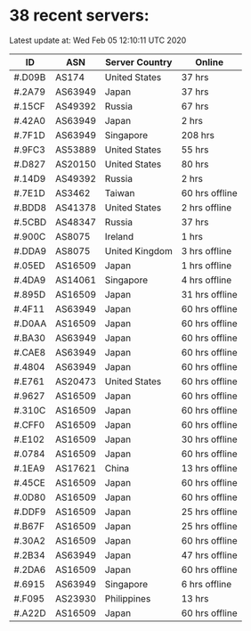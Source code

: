 # 38 recent servers:

Latest update at: Wed Feb 05 12:10:11 UTC 2020

| ID | ASN | Server Country | Online |
| -- | --- | -------------- | ------ |
| #.D09B | AS174 | United States | 37 hrs |
| #.2A79 | AS63949 | Japan | 37 hrs |
| #.15CF | AS49392 | Russia | 67 hrs |
| #.42A0 | AS63949 | Japan | 2 hrs |
| #.7F1D | AS63949 | Singapore | 208 hrs |
| #.9FC3 | AS53889 | United States | 55 hrs |
| #.D827 | AS20150 | United States | 80 hrs |
| #.14D9 | AS49392 | Russia | 2 hrs |
| #.7E1D | AS3462 | Taiwan | 60 hrs offline |
| #.BDD8 | AS41378 | United States | 2 hrs offline |
| #.5CBD | AS48347 | Russia | 37 hrs |
| #.900C | AS8075 | Ireland | 1 hrs |
| #.DDA9 | AS8075 | United Kingdom | 3 hrs offline |
| #.05ED | AS16509 | Japan | 1 hrs offline |
| #.4DA9 | AS14061 | Singapore | 4 hrs offline |
| #.895D | AS16509 | Japan | 31 hrs offline |
| #.4F11 | AS63949 | Japan | 60 hrs offline |
| #.D0AA | AS16509 | Japan | 60 hrs offline |
| #.BA30 | AS63949 | Japan | 60 hrs offline |
| #.CAE8 | AS63949 | Japan | 60 hrs offline |
| #.4804 | AS63949 | Japan | 60 hrs offline |
| #.E761 | AS20473 | United States | 60 hrs offline |
| #.9627 | AS16509 | Japan | 60 hrs offline |
| #.310C | AS16509 | Japan | 60 hrs offline |
| #.CFF0 | AS16509 | Japan | 60 hrs offline |
| #.E102 | AS16509 | Japan | 30 hrs offline |
| #.0784 | AS16509 | Japan | 60 hrs offline |
| #.1EA9 | AS17621 | China | 13 hrs offline |
| #.45CE | AS16509 | Japan | 60 hrs offline |
| #.0D80 | AS16509 | Japan | 60 hrs offline |
| #.DDF9 | AS16509 | Japan | 25 hrs offline |
| #.B67F | AS16509 | Japan | 25 hrs offline |
| #.30A2 | AS16509 | Japan | 60 hrs offline |
| #.2B34 | AS63949 | Japan | 47 hrs offline |
| #.2DA6 | AS16509 | Japan | 60 hrs offline |
| #.6915 | AS63949 | Singapore | 6 hrs offline |
| #.F095 | AS23930 | Philippines | 13 hrs |
| #.A22D | AS16509 | Japan | 60 hrs offline |

